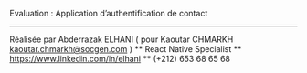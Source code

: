
Evaluation : Application d’authentification de contact
* * * *
Réalisée par Abderrazak ELHANI ( pour Kaoutar CHMARKH <kaoutar.chmarkh@socgen.com> )
** React Native Specialist
** https://www.linkedin.com/in/elhani
** (+212) 653 68 65 68
